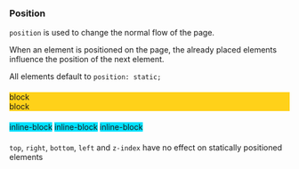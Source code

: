 ### Position

`position` is used to change the normal flow of the page.

When an element is positioned on the page, the already placed elements influence the position of the next element.

All elements default to `position: static;`
<style>
.inline-blocks {
    margin-top: 20px;
    margin-bottom: 20px;
}
.inline-blocks div {
    display: inline-block;
    background: #00e1ff;
}
.blocks {
    margin-top: 20px;
}
.blocks div {
    background: #ffd119;
}
</style>

<div class="blocks">
    <div>block</div>
    <div>block</div>
</div>
<div class="inline-blocks">
    <div>inline-block</div>
    <div>inline-block</div>
    <div>inline-block</div>
</div>


`top`, `right`, `bottom`, `left` and `z-index` have no effect on statically positioned elements
